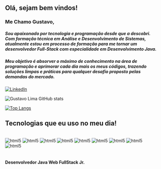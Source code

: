 ## Olá, sejam bem vindos!

### Me Chamo Gustavo,
##### Sou apaixonado por tecnologia e programação desde que a descobri. Com formação técnica em Análise e Desenvolvimento de Sistemas, atualmente estou em processo de formação para me tornar um desenvolvedor Full-Stack com especialidade em Desenvolvimento Java. <br/>
##### Meu objetivo é absorver o máximo de conhecimento na área de programação e aprimorar cada dia mais os meus códigos, trazendo soluções limpas e práticas para qualquer desafio  proposto pelas demandas do mercado.

[![LinkedIn](https://img.shields.io/badge/LinkedIn-0077B5?style=for-the-badge&logo=linkedin&logoColor=white)](https://www.linkedin.com/in/gustavo-lima-rocha-de-sousa-181616220/)

![Gustavo Lima GitHub stats](https://github-readme-stats.vercel.app/api?username=Gustavo-lima-rocha-de-sousa&show_icons=true&theme=dracula)

[![Top Langs](https://github-readme-stats.vercel.app/api/top-langs/?username=Gustavo-lima-rocha-de-sousa&layout=compact)](https://github.com/anuraghazra/github-readme-stats)


## Tecnologias que eu uso no meu dia! 

<div style="display: inline_block"><br/>
  <img  align="center" alt="html5" src="https://img.shields.io/badge/Java-ED8B00?style=for-the-badge&logo=java&logoColor=white"/>
  <img  align="center" alt="html5" src="https://img.shields.io/badge/Angular-DD0031?style=for-the-badge&logo=angular&logoColor=white"/>
<img  align="center" alt="html5" src="https://img.shields.io/badge/Spring-6DB33F?style=for-the-badge&logo=spring&logoColor=white"/>
<img  align="center" alt="html5" src="https://img.shields.io/badge/JavaScript-F7DF1E?style=for-the-badge&logo=javascript&logoColor=black"/>
<img  align="center" alt="html5" src="https://img.shields.io/badge/HTML-239120?style=for-the-badge&logo=html5&logoColor=white"/>
 <img  align="center" alt="html5" src="https://img.shields.io/badge/CSS-239120?&style=for-the-badge&logo=css3&logoColor=white"/> 
 <img  align="center" alt="html5" src="https://img.shields.io/badge/Bootstrap-563D7C?style=for-the-badge&logo=bootstrap&logoColor=white"/>
  <img  align="center" alt="html5" src="https://img.shields.io/badge/jQuery-0769AD?style=for-the-badge&logo=jquery&logoColor=white"/>
  <img  align="center" alt="html5" src="https://img.shields.io/badge/PostgreSQL-316192?style=for-the-badge&logo=postgresql&logoColor=white"/>
</div><br/>  

#### Desenvolvedor Java Web FullStack Jr.

